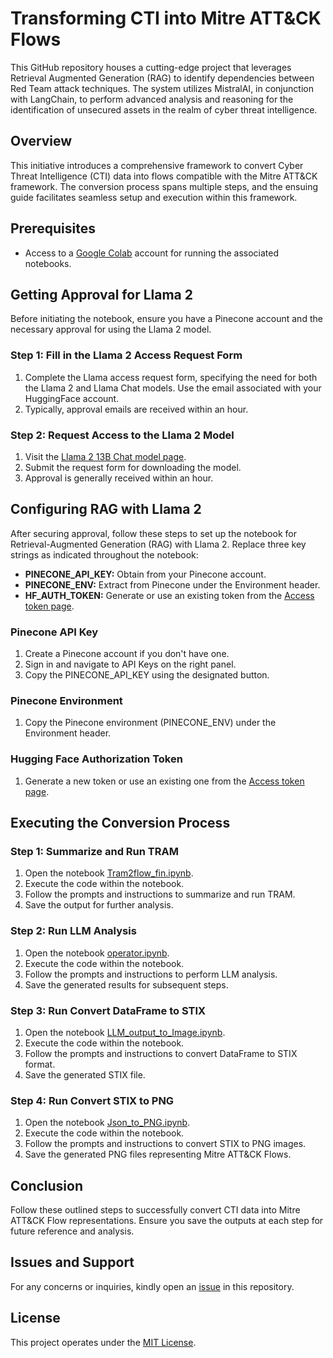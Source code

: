 # Transforming CTI into Mitre ATT&CK Flows
This GitHub repository houses a cutting-edge project that leverages Retrieval Augmented Generation (RAG) to identify dependencies between Red Team attack techniques. The system utilizes MistralAI, in conjunction with LangChain, to perform advanced analysis and reasoning for the identification of unsecured assets in the realm of cyber threat intelligence.


## Overview

This initiative introduces a comprehensive framework to convert Cyber Threat Intelligence (CTI) data into flows compatible with the Mitre ATT&CK framework. The conversion process spans multiple steps, and the ensuing guide facilitates seamless setup and execution within this framework.

## Prerequisites

- Access to a [Google Colab](https://colab.research.google.com/) account for running the associated notebooks.

## Getting Approval for Llama 2

Before initiating the notebook, ensure you have a Pinecone account and the necessary approval for using the Llama 2 model.

### Step 1: Fill in the Llama 2 Access Request Form

1. Complete the Llama access request form, specifying the need for both the Llama 2 and Llama Chat models. Use the email associated with your HuggingFace account.
2. Typically, approval emails are received within an hour.

### Step 2: Request Access to the Llama 2 Model

1. Visit the [Llama 2 13B Chat model page](llama-2-model-page-link).
2. Submit the request form for downloading the model.
3. Approval is generally received within an hour.

## Configuring RAG with Llama 2

After securing approval, follow these steps to set up the notebook for Retrieval-Augmented Generation (RAG) with Llama 2. Replace three key strings as indicated throughout the notebook:

- **PINECONE_API_KEY:** Obtain from your Pinecone account.
- **PINECONE_ENV:** Extract from Pinecone under the Environment header.
- **HF_AUTH_TOKEN:** Generate or use an existing token from the [Access token page](hugging-face-access-token).

### Pinecone API Key

1. Create a Pinecone account if you don't have one.
2. Sign in and navigate to API Keys on the right panel.
3. Copy the PINECONE_API_KEY using the designated button.


### Pinecone Environment

1. Copy the Pinecone environment (PINECONE_ENV) under the Environment header.


### Hugging Face Authorization Token

1. Generate a new token or use an existing one from the [Access token page](hugging-face-access-token).

## Executing the Conversion Process

### Step 1: Summarize and Run TRAM

1. Open the notebook [Tram2flow_fin.ipynb](link-to-your-nb).
2. Execute the code within the notebook.
3. Follow the prompts and instructions to summarize and run TRAM.
4. Save the output for further analysis.

### Step 2: Run LLM Analysis

1. Open the notebook [operator.ipynb](link-to-your-nb).
2. Execute the code within the notebook.
3. Follow the prompts and instructions to perform LLM analysis.
4. Save the generated results for subsequent steps.

### Step 3: Run Convert DataFrame to STIX

1. Open the notebook [LLM_output_to_Image.ipynb](link-to-your-nb).
2. Execute the code within the notebook.
3. Follow the prompts and instructions to convert DataFrame to STIX format.
4. Save the generated STIX file.

### Step 4: Run Convert STIX to PNG

1. Open the notebook [Json_to_PNG.ipynb](link-to-your-nb).
2. Execute the code within the notebook.
3. Follow the prompts and instructions to convert STIX to PNG images.
4. Save the generated PNG files representing Mitre ATT&CK Flows.

## Conclusion

Follow these outlined steps to successfully convert CTI data into Mitre ATT&CK Flow representations. Ensure you save the outputs at each step for future reference and analysis.

## Issues and Support

For any concerns or inquiries, kindly open an [issue](link-to-issues) in this repository.

## License

This project operates under the [MIT License](link-to-license).
